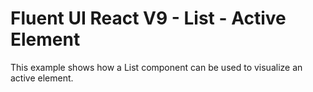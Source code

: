 # Fluent UI React V9 - List - Active Element

This example shows how a List component can be used to visualize an active element.
